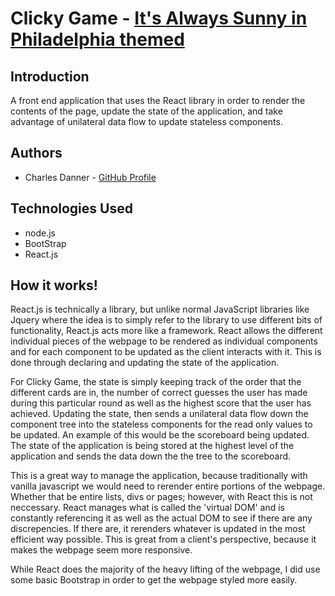 # Clicky Game - [It's Always Sunny in Philadelphia themed](https://charlesdanner.github.io/ClickyGame/)

## Introduction
 A front end application that uses the React library in order to render the contents of the page, update the state of the application, and take advantage of unilateral data flow to update stateless components. 

## Authors

- Charles Danner - [GitHub Profile](https://github.com/charlesdanner)

## Technologies Used
- node.js
- BootStrap
- React.js

## How it works!

React.js is technically a library, but unlike normal JavaScript libraries like Jquery where the idea is to simply refer to the library to use different bits of functionality, React.js acts more like a framework. React allows the different individual pieces of the webpage to be rendered as individual components and for each component to be updated as the client interacts with it. This is done through declaring and updating the state of the application. 

For Clicky Game, the state is simply keeping track of the order that the different cards are in, the number of correct guesses the user has made during this particular round as well as the highest score that the user has achieved. Updating the state, then sends a unilateral data flow down the component tree into the stateless components for the read only values to be updated. An example of this would be the scoreboard being updated. The state of the application is being stored at the highest level of the application and sends the data down the the tree to the scoreboard. 

This is a great way to manage the application, because traditionally with vanilla javascript we would need to rerender entire portions of the webpage. Whether that be entire lists, divs or pages; however, with React this is not neccessary. React manages what is called the 'virtual DOM' and is constantly referencing it as well as the actual DOM to see if there are any discrepencies. If there are, it rerenders whatever is updated in the most efficient way possible. This is great from a client's perspective, because it makes the webpage seem more responsive.

While React does the majority of the heavy lifting of the webpage, I did use some basic Bootstrap in order to get the webpage styled more easily.
